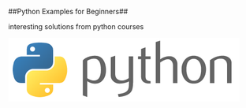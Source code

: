 ##Python Examples for Beginners##

interesting solutions from python courses

![Python is Awesome!](src/img/python-logo.png)
